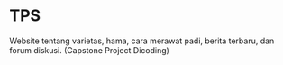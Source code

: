 # TPS
Website tentang varietas, hama, cara merawat padi, berita terbaru, dan forum diskusi. (Capstone Project Dicoding)
